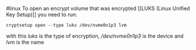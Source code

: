 #linux
To open an encrypt volume that was encrypted [[LUKS (Linux Unified Key Setup)]] you need to run:
```console
cryptsetup open --type luks /dev/nvme0n1p3 lvm
```

with this *luks* is the type of encryption, */dev/nvme0n1p3* is the device and *lvm* is the name 